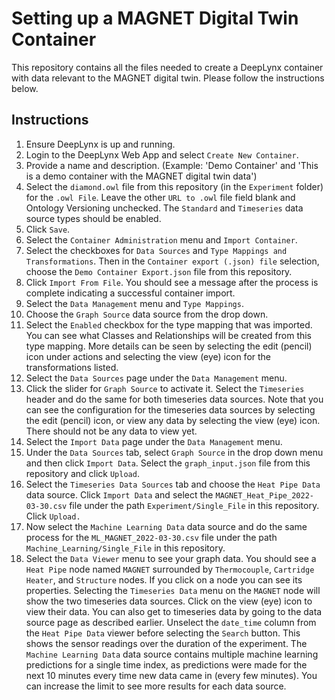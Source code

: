 # Setting up a MAGNET Digital Twin Container

This repository contains all the files needed to create a DeepLynx container with data relevant to the MAGNET digital twin. Please follow the instructions below.

## Instructions

1. Ensure DeepLynx is up and running. 
2. Login to the DeepLynx Web App and select `Create New Container`.
3. Provide a name and description. (Example: 'Demo Container' and 'This is a demo container with the MAGNET digital twin data')
4. Select the `diamond.owl` file from this repository (in the `Experiment` folder) for the `.owl File`. Leave the other `URL to .owl` file field blank and Ontology Versioning unchecked. The `Standard` and `Timeseries` data source types should be enabled.
5. Click `Save`.
6. Select the `Container Administration` menu and `Import Container`.
7. Select the checkboxes for `Data Sources` and `Type Mappings and Transformations`. Then in the `Container export (.json) file` selection, choose the `Demo Container Export.json` file from this repository.
8. Click `Import From File`. You should see a message after the process is complete indicating a successful container import.
9. Select the `Data Management` menu and `Type Mappings`.
10. Choose the `Graph Source` data source from the drop down.
11. Select the `Enabled` checkbox for the type mapping that was imported. You can see what Classes and Relationships will be created from this type mapping. More details can be seen by selecting the edit (pencil) icon under actions and selecting the view (eye) icon for the transformations listed.
12. Select the `Data Sources` page under the `Data Management` menu.
13. Click the slider for `Graph Source` to activate it. Select the `Timeseries` header and do the same for both timeseries data sources. Note that you can see the configuration for the timeseries data sources by selecting the edit (pencil) icon, or view any data by selecting the view (eye) icon. There should not be any data to view yet.
14. Select the `Import Data` page under the `Data Management` menu.
15. Under the `Data Sources` tab, select `Graph Source` in the drop down menu and then click `Import Data`. Select the `graph_input.json` file from this repository and click `Upload`.
16. Select the `Timeseries Data Sources` tab and choose the `Heat Pipe Data` data source. Click `Import Data` and select the `MAGNET_Heat_Pipe_2022-03-30.csv` file under the path `Experiment/Single_File` in this repository. Click `Upload.`
17. Now select the `Machine Learning Data` data source and do the same process for the `ML_MAGNET_2022-03-30.csv` file under the path `Machine_Learning/Single_File` in this repository.
18. Select the `Data Viewer` menu to see your graph data. You should see a `Heat Pipe` node named `MAGNET` surrounded by `Thermocouple`, `Cartridge Heater`, and `Structure` nodes. If you click on a node you can see its properties. Selecting the `Timeseries Data` menu on the `MAGNET` node will show the two timeseries data sources. Click on the view (eye) icon to view their data. You can also get to timeseries data by going to the data source page as described earlier. Unselect the `date_time` column from the `Heat Pipe Data` viewer before selecting the `Search` button. This shows the sensor readings over the duration of the experiment. The `Machine Learning Data` data source contains multiple machine learning predictions for a single time index, as predictions were made for the next 10 minutes every time new data came in (every few minutes). You can increase the limit to see more results for each data source.